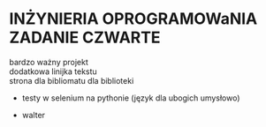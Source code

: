 # INŻYNIERIA OPROGRAMOWaNIA ZADANIE CZWARTE
bardzo ważny projekt \
dodatkowa linijka tekstu \
strona dla bibliomatu dla biblioteki 
+ testy w selenium na pythonie (język dla ubogich umysłowo)
- walter
